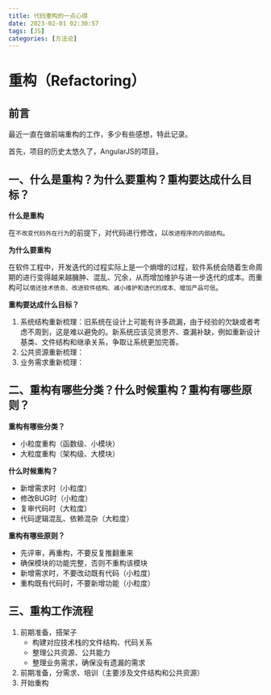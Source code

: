 ```yaml
---
title: 代码重构的一点心得
date: 2023-02-01 02:30:57
tags: [JS]
categories: [方法论]
---
```

# 重构（Refactoring）

## 前言

最近一直在做前端重构的工作，多少有些感想，特此记录。

首先，项目的历史太悠久了，AngularJS的项目，



## 一、什么是重构？为什么要重构？重构要达成什么目标？

**什么是重构**

在`不改变代码外在行为`的前提下，对代码进行修改，以`改进程序的内部结构`。

**为什么要重构**

在软件工程中，开发迭代的过程实际上是一个熵增的过程，软件系统会随着生命周期的进行变得越来越臃肿、混乱、冗余，从而增加维护与进一步迭代的成本。而重构可以`偿还技术债务、改进软件结构、减小维护和迭代的成本、增加产品可信`。


**重构要达成什么目标？**

1. 系统结构重新梳理：旧系统在设计上可能有许多疏漏，由于经验的欠缺或者考虑不周到，这是难以避免的。新系统应该见贤思齐、查漏补缺，例如重新设计基类、文件结构和继承关系，争取让系统更加完善。
2. 公共资源重新梳理：
3. 业务需求重新梳理：

## 二、重构有哪些分类？什么时候重构？重构有哪些原则？
**重构有哪些分类？**

- 小粒度重构（函数级、小模块）
- 大粒度重构（架构级、大模块）

**什么时候重构？**

- 新增需求时（小粒度）
- 修改BUG时（小粒度）
- 复审代码时（大粒度）
- 代码逻辑混乱、依赖混杂（大粒度）

**重构有哪些原则？**

- 先评审，再重构，不要反复推翻重来
- 确保模块的功能完整，否则不重构该模块
- 新增需求时，不要改动既有代码（小粒度）
- 重构既有代码时，不要新增功能（小粒度）

## 三、重构工作流程
1. 前期准备，搭架子
   - 构建对应技术栈的文件结构、代码关系
   - 整理公共资源、公共能力
   - 整理业务需求，确保没有遗漏的需求
2. 前期准备，分需求、培训（主要涉及文件结构和公共资源）
3. 开始重构 
 
